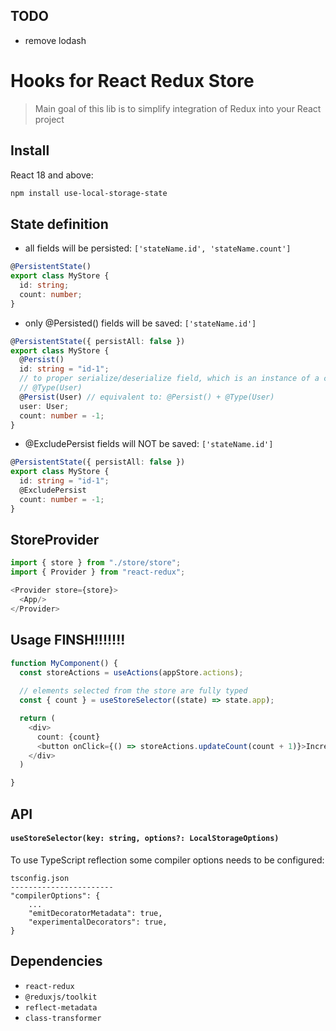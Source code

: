 ## TODO
- remove lodash

# Hooks for React Redux Store

>Main goal of this lib is to simplify integration of Redux into your React project

## Install

React 18 and above:
```bash
npm install use-local-storage-state
```

## State definition
- all fields will be persisted: `['stateName.id', 'stateName.count']`
~~~typescript jsx
@PersistentState()
export class MyStore {
  id: string;
  count: number;
}
~~~

- only @Persisted() fields will be saved: `['stateName.id']`
~~~typescript jsx
@PersistentState({ persistAll: false })
export class MyStore {
  @Persist()
  id: string = "id-1";
  // to proper serialize/deserialize field, which is an instance of a class, we need to provide a @Type to classTransformer
  // @Type(User)
  @Persist(User) // equivalent to: @Persist() + @Type(User) 
  user: User;
  count: number = -1;
}
~~~

- @ExcludePersist fields will NOT be saved: `['stateName.id']`
~~~typescript jsx
@PersistentState({ persistAll: false })
export class MyStore {
  id: string = "id-1";
  @ExcludePersist
  count: number = -1;
}
~~~
             
## StoreProvider
~~~typescript jsx
import { store } from "./store/store";
import { Provider } from "react-redux";

<Provider store={store}>
  <App/>
</Provider>

~~~

## Usage FINSH!!!!!!!

~~~typescript jsx
function MyComponent() {
  const storeActions = useActions(appStore.actions);
  
  // elements selected from the store are fully typed
  const { count } = useStoreSelector((state) => state.app);

  return (
    <div>
      count: {count}
      <button onClick={() => storeActions.updateCount(count + 1)}>Increment</button>
    </div>
  )

}
~~~

## API

#### `useStoreSelector(key: string, options?: LocalStorageOptions)`

To use TypeScript reflection some compiler options needs to be configured:
~~~
tsconfig.json    
-----------------------                                                                                
"compilerOptions": {
    ...
    "emitDecoratorMetadata": true,
    "experimentalDecorators": true,
}
~~~

## Dependencies
- `react-redux`
- `@reduxjs/toolkit`
- `reflect-metadata`
- `class-transformer`
                                                                                                                       

